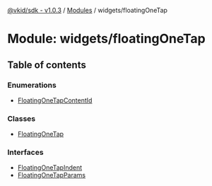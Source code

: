 [@vkid/sdk - v1.0.3](../README.md) / [Modules](../modules.md) / widgets/floatingOneTap

# Module: widgets/floatingOneTap

## Table of contents

### Enumerations

- [FloatingOneTapContentId](../enums/widgets_floatingOneTap.FloatingOneTapContentId.md)

### Classes

- [FloatingOneTap](../classes/widgets_floatingOneTap.FloatingOneTap.md)

### Interfaces

- [FloatingOneTapIndent](../interfaces/widgets_floatingOneTap.FloatingOneTapIndent.md)
- [FloatingOneTapParams](../interfaces/widgets_floatingOneTap.FloatingOneTapParams.md)
